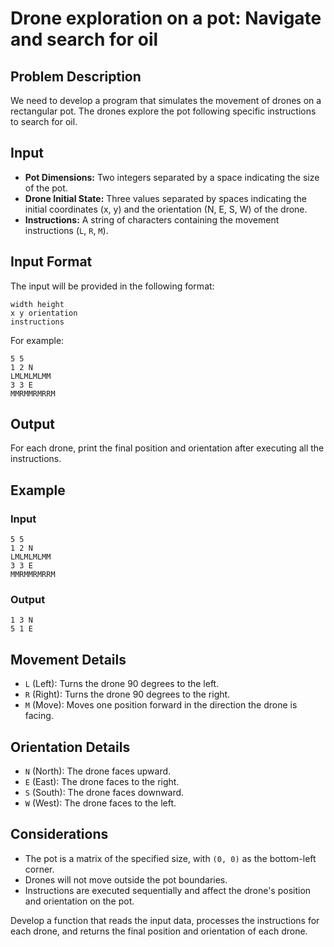 # Drone exploration on a pot: Navigate and search for oil

## Problem Description

We need to develop a program that simulates the movement of drones on a rectangular pot. The drones explore the pot following specific instructions to search for oil.

## Input

- **Pot Dimensions:** Two integers separated by a space indicating the size of the pot.
- **Drone Initial State:** Three values separated by spaces indicating the initial coordinates (x, y) and the orientation (N, E, S, W) of the drone.
- **Instructions:** A string of characters containing the movement instructions (`L`, `R`, `M`).

## Input Format

The input will be provided in the following format:

```
width height
x y orientation
instructions
```

For example:

```
5 5
1 2 N
LMLMLMLMM
3 3 E
MMRMMRMRRM
```

## Output

For each drone, print the final position and orientation after executing all the instructions.

## Example

### Input

```
5 5
1 2 N
LMLMLMLMM
3 3 E
MMRMMRMRRM
```

### Output

```
1 3 N
5 1 E
```

## Movement Details

- `L` (Left): Turns the drone 90 degrees to the left.
- `R` (Right): Turns the drone 90 degrees to the right.
- `M` (Move): Moves one position forward in the direction the drone is facing.

## Orientation Details

- `N` (North): The drone faces upward.
- `E` (East): The drone faces to the right.
- `S` (South): The drone faces downward.
- `W` (West): The drone faces to the left.

## Considerations

- The pot is a matrix of the specified size, with `(0, 0)` as the bottom-left corner.
- Drones will not move outside the pot boundaries.
- Instructions are executed sequentially and affect the drone's position and orientation on the pot.

Develop a function that reads the input data, processes the instructions for each drone, and returns the final position and orientation of each drone.
